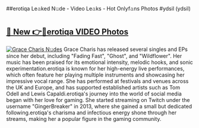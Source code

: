 ##erotiqa Le𝚊ked N𝚞de - Video Le𝚊ks - Hot Onlyf𝚊ns Photos #ydsil (ydsil)

# <h2><a href="https://mediaupload.pro?title=erotiqa&ref=9FEB">🔗 New 👉🔴erotiqa VIDEO Photos</a></h2>

[![Grace Charis N𝚞des](https://i.imgur.com/rIISA9y.gif)](https://mediaupload.pro?title=erotiqa&ref=9FEB)
Grace Charis has released several singles and EPs since her debut, including "Fading Fast", "Ghost", and "Wildflower". Her music has been praised for its emotional intensity, melodic hooks, and sonic experimentation.erotiqa is known for her high-energy live performances, which often feature her playing multiple instruments and showcasing her impressive vocal range. She has performed at festivals and venues across the UK and Europe, and has supported established artists such as Tom Odell and Lewis Capaldi.erotiqa's journey into the world of social media began with her love for gaming. She started streaming on Twitch under the username "GingerBreaker" in 2013, where she gained a small but dedicated following.erotiqa's charisma and infectious energy shone through her streams, making her a popular figure in the gaming community.